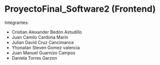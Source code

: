 # ProyectoFinal_Software2 (Frontend)

Integrantes:

- Cristian Alexander Bedón Astudillo
- Juan Camilo Cardona Marin
- Julian David Cruz Cancimance
- Yhonatan Steven Gomez valencia
- Juan Manuel Guarnizo Campos
- Daniela Torres Garzon
